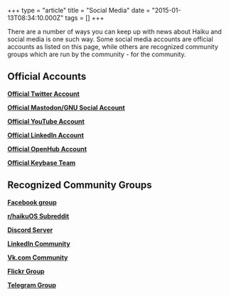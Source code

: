 +++
type = "article"
title = "Social Media"
date = "2015-01-13T08:34:10.000Z"
tags = []
+++

<p>
There are a number of ways you can keep up with news about Haiku and social media is one such way. Some social media accounts are official accounts as listed on this page, while others are recognized community groups which are run by the community - for the community. 
</p>

<h2>Official Accounts</h2>
<p><b><a href="https://twitter.com/haikuOS" target="_blank">Official Twitter Account</a></b></p>
<p><b><a href="https://mastodon.xyz/@haiku" target="_blank">Official Mastodon/GNU Social Account</a></b></p>
<p><b><a href="https://youtube.com/user/haikuos" target="_blank">Official YouTube Account</a></b></p>
<p><b><a href="https://www.linkedin.com/company/haiku-inc-" target="_blank">Official LinkedIn Account</a></b></p>
<p><b><a href="https://www.openhub.net/orgs/haiku/projects" target="_blank">Official OpenHub Account</a></b></p>
<p><b><a href="https://keybase.io/team/haiku" target="_blank">Official Keybase Team</a></b></p>

<h2>Recognized Community Groups</h2>
<p><b><a href="https://www.facebook.com/groups/haikuosgroup/" target="_blank">Facebook group</a></b></p>
<p><b><a href="https://www.reddit.com/r/haikuOS/" target="_blank">r/haikuOS Subreddit</a></b></p>
<p><b><a href="https://discord.com/invite/8KsjHbW" target="_blank">Discord Server</a></b></p>
<p><b><a href="https://www.linkedin.com/groups?gid=165215" target="_blank">LinkedIn Community</a></b></p>
<p><b><a href="https://vk.com/haiku_os" target="_blank">Vk.com Community</a></b></p>
<p><b><a href="https://www.flickr.com/groups/haiku-os/" target="_blank">Flickr Group</a></b></p>
<p><b><a href="https://t.me/haiku_os" target="_blank">Telegram Group</a></b></p>
